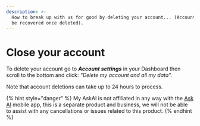 ```yaml
---
description: >-
  How to break up with us for good by deleting your account... (Accounts cannot
  be recovered once deleted).
---
```


# Close your account

To delete your account go to _**Account settings**_ in your Dashboard then scroll to the bottom and click: _"Delete my account and all my data"._

Note that account deletions can take up to 24 hours to process.

{% hint style="danger" %}
My AskAI is not affiliated in any way with the [Ask AI](https://askaichat.app/) mobile app, this is a separate product and business, we will not be able to assist with any cancellations or issues related to this product.&#x20;
{% endhint %}
